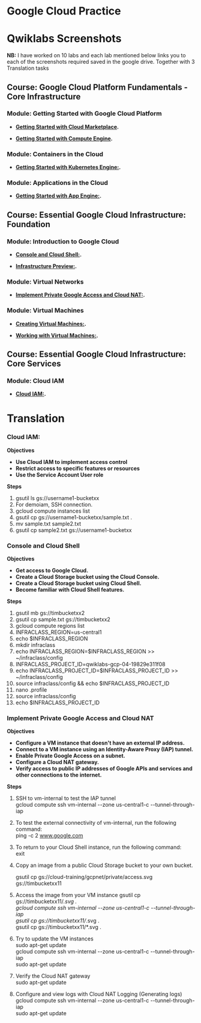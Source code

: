 Google Cloud Practice
========================

# Qwiklabs Screenshots 


**NB:** I have worked on 10 labs and each lab mentioned below links you to each of the screenshots required  saved in the google drive. 
 Together with 3 Translation tasks

## Course: Google Cloud Platform Fundamentals - Core Infrastructure

### Module: Getting Started with Google Cloud Platform

*   **[Getting Started with Cloud Marketplace](https://drive.google.com/file/d/1Nu6DkJpf1dOVXooBqg6l6tqO2kqX9WVb/view?usp=sharing).**

*   **[Getting Started with Compute Engine](https://drive.google.com/file/d/1A-kZxwri6iE0r_3VT2PiUMlnDLsZHMJx/view?usp=sharing).**


### Module: Containers in the Cloud

*   **[Getting Started with Kubernetes Engine:](https://drive.google.com/file/d/172YqsTtb7Cnw_FWr_LuMabHSIWQsura8/view?usp=sharing).**



### Module: Applications in the Cloud

*   **[Getting Started with App Engine:](https://drive.google.com/file/d/1kjy9ZLs-0hymCjwP5J0Gp02-vCGIyDzE/view?usp=sharing).**



## Course: Essential Google Cloud Infrastructure: Foundation

### Module: Introduction to Google Cloud

*   **[Console and Cloud Shell:](https://drive.google.com/file/d/1g7MSq2WuoFQG9m9PfTHHrqpptRYAA5_W/view?usp=sharing).**

*   **[Infrastructure Preview:](https://drive.google.com/file/d/1xLRIYIdhjSSuDJpXs6G1I3cPkr2ql7FF/view?usp=sharing).**

### Module: Virtual Networks

*   **[Implement Private Google Access and Cloud NAT:](https://drive.google.com/file/d/1mpAmCXgFhJiMqmCtj51OchNkNJ8gaT2M/view?usp=sharing).**


### Module: Virtual Machines

*   **[Creating Virtual Machines:](https://drive.google.com/file/d/1kVeEZO_dYsThH0OF2tmh0odE1A998wS_/view?usp=sharing).**

*   **[Working with Virtual Machines:](https://drive.google.com/file/d/1H-Tq07IbDMjJK6nQHWo4KFC44HOTUZfY/view?usp=sharing).**




## Course: Essential Google Cloud Infrastructure: Core Services

### Module: Cloud IAM

*   **[Cloud IAM:](https://drive.google.com/file/d/1eDPXmhWaco0duQ33ZzIrus6GLWZmBxOA/view?usp=sharing).**



# Translation

### Cloud IAM:

**Objectives**

*   **Use Cloud IAM to implement access control**
*   **Restrict access to specific features or resources**
*   **Use the Service Account User role**

**Steps**
1. gsutil ls gs://username1-bucketxx
2. For demoiam, SSH  connection.
3. gcloud compute instances list
4. gsutil cp gs://username1-bucketxx/sample.txt .
5. mv sample.txt sample2.txt
6. gsutil cp sample2.txt gs://username1-bucketxx



### Console and Cloud Shell

**Objectives**

*   **Get access to Google Cloud.**
*   **Create a Cloud Storage bucket using the Cloud Console.**
*   **Create a Cloud Storage bucket using Cloud Shell.**
*   **Become familiar with Cloud Shell features.**

**Steps**
1.  gsutil mb gs://timbucketxx2
2.  gsutil cp sample.txt gs://timbucketxx2
3.  gcloud compute regions list
4.  INFRACLASS_REGION=us-central1
5.  echo $INFRACLASS_REGION
6.  mkdir infraclass
7.  echo INFRACLASS_REGION=$INFRACLASS_REGION >> ~/infraclass/config
8.  INFRACLASS_PROJECT_ID=qwiklabs-gcp-04-19829e311f08
9.  echo INFRACLASS_PROJECT_ID=$INFRACLASS_PROJECT_ID >> ~/infraclass/config
10.  source infraclass/config   && echo $INFRACLASS_PROJECT_ID
11.  nano .profile
12.  source infraclass/config
13.  echo $INFRACLASS_PROJECT_ID



### Implement Private Google Access and Cloud NAT

**Objectives**

*   **Configure a VM instance that doesn't have an external IP address.**
*   **Connect to a VM instance using an Identity-Aware Proxy (IAP) tunnel.**
*   **Enable Private Google Access on a subnet.**
*   **Configure a Cloud NAT gateway.**
*   **Verify access to public IP addresses of Google APIs and services and other connections to the internet.**

**Steps**
1. SSH to vm-internal to test the IAP tunnel <br/>
    gcloud compute ssh vm-internal --zone us-central1-c --tunnel-through-iap

2. To test the external connectivity of vm-internal, run the following command: <br/>
    ping -c 2 www.google.com

3. To return to your Cloud Shell instance, run the following command: <br/> 
    exit

4. Copy an image from a public Cloud Storage bucket to your own bucket. <br/>

    gsutil cp gs://cloud-training/gcpnet/private/access.svg gs://timbucketxx11

5. Access the image from your VM instance
    gsutil cp gs://timbucketxx11/*.svg . <br/>
    gcloud compute ssh vm-internal --zone us-central1-c --tunnel-through-iap <br/>
    gsutil cp gs://timbucketxx11/*.svg . <br/>
    gsutil cp gs://timbucketxx11/*.svg . <br/>

6. Try to update the VM instances <br/>
    sudo apt-get update <br/>
    gcloud compute ssh vm-internal --zone us-central1-c --tunnel-through-iap <br/>
    sudo apt-get update

7. Verify the Cloud NAT gateway <br/>
    sudo apt-get update

8. Configure and view logs with Cloud NAT Logging (Generating logs) <br/>
    gcloud compute ssh vm-internal --zone us-central1-c --tunnel-through-iap <br/>
    sudo apt-get update

